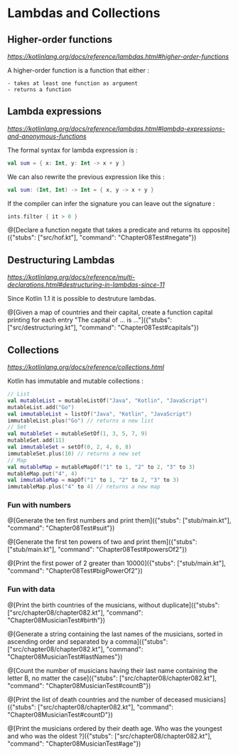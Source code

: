 # Lambdas and Collections

## Higher-order functions

*https://kotlinlang.org/docs/reference/lambdas.html#higher-order-functions*

A higher-order function is a function that either :

    - takes at least one function as argument
    - returns a function

## Lambda expressions

*https://kotlinlang.org/docs/reference/lambdas.html#lambda-expressions-and-anonymous-functions*

The formal syntax for lambda expression is :

```kotlin
val sum = { x: Int, y: Int -> x + y }
```

We can also rewrite the previous expression like this :

```kotlin
val sum: (Int, Int) -> Int = { x, y -> x + y }
```

If the compiler can infer the signature you can leave out the signature :

```kotlin
ints.filter { it > 0 }
```

@[Declare a function negate that takes a predicate and returns its opposite]({"stubs": ["src/hof.kt"], "command": "Chapter08Test#negate"})

## Destructuring Lambdas

*https://kotlinlang.org/docs/reference/multi-declarations.html#destructuring-in-lambdas-since-11*

Since Kotlin 1.1 it is possible to destruture lambdas.

@[Given a map of countries and their capital, create a function capital printing for each entry "The capital of ... is ..."]({"stubs": ["src/destructuring.kt"], "command": "Chapter08Test#capitals"})

## Collections

*https://kotlinlang.org/docs/reference/collections.html*

Kotlin has immutable and mutable collections :

```kotlin
// List
val mutableList = mutableListOf("Java", "Kotlin", "JavaScript")
mutableList.add("Go")
val immutableList = listOf("Java", "Kotlin", "JavaScript")
immutableList.plus("Go") // returns a new list
// Set
val mutableSet = mutableSetOf(1, 3, 5, 7, 9)
mutableSet.add(11)
val immutableSet = setOf(0, 2, 4, 6, 8)
immutableSet.plus(10) // returns a new set
// Map    
val mutableMap = mutableMapOf("1" to 1, "2" to 2, "3" to 3)
mutableMap.put("4", 4)
val immutableMap = mapOf("1" to 1, "2" to 2, "3" to 3)
immutableMap.plus("4" to 4) // returns a new map
```

### Fun with numbers

@[Generate the ten first numbers and print them]({"stubs": ["stub/main.kt"], "command": "Chapter08Test#suit"})

@[Generate the first ten powers of two and print them]({"stubs": ["stub/main.kt"], "command": "Chapter08Test#powersOf2"})

@[Print the first power of 2 greater than 10000]({"stubs": ["stub/main.kt"], "command": "Chapter08Test#bigPowerOf2"})

### Fun with data

@[Print the birth countries of the musicians, without duplicate]({"stubs": ["src/chapter08/chapter082.kt"], "command": "Chapter08MusicianTest#birth"})

@[Generate a string containing the last names of the musicians, sorted in ascending order and separated by a comma]({"stubs": ["src/chapter08/chapter082.kt"], "command": "Chapter08MusicianTest#lastNames"})

@[Count the number of musicians having their last name containing the letter B, no matter the case]({"stubs": ["src/chapter08/chapter082.kt"], "command": "Chapter08MusicianTest#countB"})

@[Print the list of death countries and the number of deceased musicians]({"stubs": ["src/chapter08/chapter082.kt"], "command": "Chapter08MusicianTest#countD"})

@[Print the musicians ordered by their death age. Who was the youngest and who was the oldest ?]({"stubs": ["src/chapter08/chapter082.kt"], "command": "Chapter08MusicianTest#age"})
